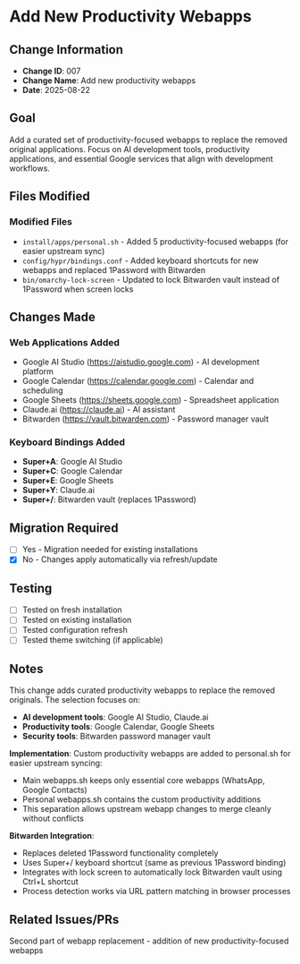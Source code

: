 # Add New Productivity Webapps

## Change Information
- **Change ID**: 007
- **Change Name**: Add new productivity webapps
- **Date**: 2025-08-22

## Goal
Add a curated set of productivity-focused webapps to replace the removed original applications. Focus on AI development tools, productivity applications, and essential Google services that align with development workflows.

## Files Modified

### Modified Files  
- `install/apps/personal.sh` - Added 5 productivity-focused webapps (for easier upstream sync)
- `config/hypr/bindings.conf` - Added keyboard shortcuts for new webapps and replaced 1Password with Bitwarden
- `bin/omarchy-lock-screen` - Updated to lock Bitwarden vault instead of 1Password when screen locks

## Changes Made

### Web Applications Added
  - Google AI Studio (https://aistudio.google.com) - AI development platform
  - Google Calendar (https://calendar.google.com) - Calendar and scheduling
  - Google Sheets (https://sheets.google.com) - Spreadsheet application
  - Claude.ai (https://claude.ai) - AI assistant
  - Bitwarden (https://vault.bitwarden.com) - Password manager vault

### Keyboard Bindings Added
- **Super+A**: Google AI Studio
- **Super+C**: Google Calendar  
- **Super+E**: Google Sheets
- **Super+Y**: Claude.ai
- **Super+/**: Bitwarden vault (replaces 1Password)

## Migration Required
- [ ] Yes - Migration needed for existing installations
- [x] No - Changes apply automatically via refresh/update

## Testing
- [ ] Tested on fresh installation
- [ ] Tested on existing installation
- [ ] Tested configuration refresh
- [ ] Tested theme switching (if applicable)

## Notes
This change adds curated productivity webapps to replace the removed originals. The selection focuses on:
- **AI development tools**: Google AI Studio, Claude.ai
- **Productivity tools**: Google Calendar, Google Sheets
- **Security tools**: Bitwarden password manager vault

**Implementation**: Custom productivity webapps are added to personal.sh for easier upstream syncing:
- Main webapps.sh keeps only essential core webapps (WhatsApp, Google Contacts)
- Personal webapps.sh contains the custom productivity additions
- This separation allows upstream webapp changes to merge cleanly without conflicts

**Bitwarden Integration**: 
- Replaces deleted 1Password functionality completely
- Uses Super+/ keyboard shortcut (same as previous 1Password binding)
- Integrates with lock screen to automatically lock Bitwarden vault using Ctrl+L shortcut
- Process detection works via URL pattern matching in browser processes

## Related Issues/PRs
Second part of webapp replacement - addition of new productivity-focused webapps